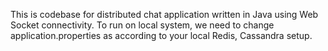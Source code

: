 This is codebase for distributed chat application written in Java using Web Socket connectivity.
To run on local system, we need to change application.properties as according to your local Redis, Cassandra setup.
